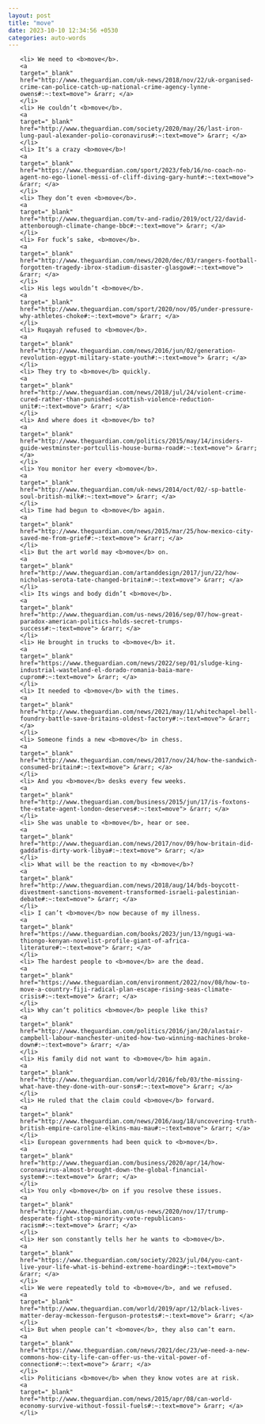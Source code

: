 ```yaml
---
layout: post
title: "move"
date: 2023-10-10 12:34:56 +0530
categories: auto-words
---
```

<ol>

    <li> We need to <b>move</b>.
    <a 
    target="_blank" 
    href="http://www.theguardian.com/uk-news/2018/nov/22/uk-organised-crime-can-police-catch-up-national-crime-agency-lynne-owens#:~:text=move"> &rarr; </a>
    </li>
    <li> He couldn’t <b>move</b>.
    <a 
    target="_blank" 
    href="http://www.theguardian.com/society/2020/may/26/last-iron-lung-paul-alexander-polio-coronavirus#:~:text=move"> &rarr; </a>
    </li>
    <li> It’s a crazy <b>move</b>!
    <a 
    target="_blank" 
    href="https://www.theguardian.com/sport/2023/feb/16/no-coach-no-agent-no-ego-lionel-messi-of-cliff-diving-gary-hunt#:~:text=move"> &rarr; </a>
    </li>
    <li> They don’t even <b>move</b>.
    <a 
    target="_blank" 
    href="http://www.theguardian.com/tv-and-radio/2019/oct/22/david-attenborough-climate-change-bbc#:~:text=move"> &rarr; </a>
    </li>
    <li> For fuck’s sake, <b>move</b>.
    <a 
    target="_blank" 
    href="http://www.theguardian.com/news/2020/dec/03/rangers-football-forgotten-tragedy-ibrox-stadium-disaster-glasgow#:~:text=move"> &rarr; </a>
    </li>
    <li> His legs wouldn’t <b>move</b>.
    <a 
    target="_blank" 
    href="http://www.theguardian.com/sport/2020/nov/05/under-pressure-why-athletes-choke#:~:text=move"> &rarr; </a>
    </li>
    <li> Ruqayah refused to <b>move</b>.
    <a 
    target="_blank" 
    href="http://www.theguardian.com/news/2016/jun/02/generation-revolution-egypt-military-state-youth#:~:text=move"> &rarr; </a>
    </li>
    <li> They try to <b>move</b> quickly.
    <a 
    target="_blank" 
    href="http://www.theguardian.com/news/2018/jul/24/violent-crime-cured-rather-than-punished-scottish-violence-reduction-unit#:~:text=move"> &rarr; </a>
    </li>
    <li> And where does it <b>move</b> to?
    <a 
    target="_blank" 
    href="http://www.theguardian.com/politics/2015/may/14/insiders-guide-westminster-portcullis-house-burma-road#:~:text=move"> &rarr; </a>
    </li>
    <li> You monitor her every <b>move</b>.
    <a 
    target="_blank" 
    href="http://www.theguardian.com/uk-news/2014/oct/02/-sp-battle-soul-british-milk#:~:text=move"> &rarr; </a>
    </li>
    <li> Time had begun to <b>move</b> again.
    <a 
    target="_blank" 
    href="http://www.theguardian.com/news/2015/mar/25/how-mexico-city-saved-me-from-grief#:~:text=move"> &rarr; </a>
    </li>
    <li> But the art world may <b>move</b> on.
    <a 
    target="_blank" 
    href="http://www.theguardian.com/artanddesign/2017/jun/22/how-nicholas-serota-tate-changed-britain#:~:text=move"> &rarr; </a>
    </li>
    <li> Its wings and body didn’t <b>move</b>.
    <a 
    target="_blank" 
    href="http://www.theguardian.com/us-news/2016/sep/07/how-great-paradox-american-politics-holds-secret-trumps-success#:~:text=move"> &rarr; </a>
    </li>
    <li> He brought in trucks to <b>move</b> it.
    <a 
    target="_blank" 
    href="https://www.theguardian.com/news/2022/sep/01/sludge-king-industrial-wasteland-el-dorado-romania-baia-mare-cuprom#:~:text=move"> &rarr; </a>
    </li>
    <li> It needed to <b>move</b> with the times.
    <a 
    target="_blank" 
    href="http://www.theguardian.com/news/2021/may/11/whitechapel-bell-foundry-battle-save-britains-oldest-factory#:~:text=move"> &rarr; </a>
    </li>
    <li> Someone finds a new <b>move</b> in chess.
    <a 
    target="_blank" 
    href="http://www.theguardian.com/news/2017/nov/24/how-the-sandwich-consumed-britain#:~:text=move"> &rarr; </a>
    </li>
    <li> And you <b>move</b> desks every few weeks.
    <a 
    target="_blank" 
    href="http://www.theguardian.com/business/2015/jun/17/is-foxtons-the-estate-agent-london-deserves#:~:text=move"> &rarr; </a>
    </li>
    <li> She was unable to <b>move</b>, hear or see.
    <a 
    target="_blank" 
    href="http://www.theguardian.com/news/2017/nov/09/how-britain-did-gaddafis-dirty-work-libya#:~:text=move"> &rarr; </a>
    </li>
    <li> What will be the reaction to my <b>move</b>?
    <a 
    target="_blank" 
    href="http://www.theguardian.com/news/2018/aug/14/bds-boycott-divestment-sanctions-movement-transformed-israeli-palestinian-debate#:~:text=move"> &rarr; </a>
    </li>
    <li> I can’t <b>move</b> now because of my illness.
    <a 
    target="_blank" 
    href="https://www.theguardian.com/books/2023/jun/13/ngugi-wa-thiongo-kenyan-novelist-profile-giant-of-africa-literature#:~:text=move"> &rarr; </a>
    </li>
    <li> The hardest people to <b>move</b> are the dead.
    <a 
    target="_blank" 
    href="https://www.theguardian.com/environment/2022/nov/08/how-to-move-a-country-fiji-radical-plan-escape-rising-seas-climate-crisis#:~:text=move"> &rarr; </a>
    </li>
    <li> Why can’t politics <b>move</b> people like this?
    <a 
    target="_blank" 
    href="http://www.theguardian.com/politics/2016/jan/20/alastair-campbell-labour-manchester-united-how-two-winning-machines-broke-down#:~:text=move"> &rarr; </a>
    </li>
    <li> His family did not want to <b>move</b> him again.
    <a 
    target="_blank" 
    href="http://www.theguardian.com/world/2016/feb/03/the-missing-what-have-they-done-with-our-sons#:~:text=move"> &rarr; </a>
    </li>
    <li> He ruled that the claim could <b>move</b> forward.
    <a 
    target="_blank" 
    href="http://www.theguardian.com/news/2016/aug/18/uncovering-truth-british-empire-caroline-elkins-mau-mau#:~:text=move"> &rarr; </a>
    </li>
    <li> European governments had been quick to <b>move</b>.
    <a 
    target="_blank" 
    href="http://www.theguardian.com/business/2020/apr/14/how-coronavirus-almost-brought-down-the-global-financial-system#:~:text=move"> &rarr; </a>
    </li>
    <li> You only <b>move</b> on if you resolve these issues.
    <a 
    target="_blank" 
    href="http://www.theguardian.com/us-news/2020/nov/17/trump-desperate-fight-stop-minority-vote-republicans-racism#:~:text=move"> &rarr; </a>
    </li>
    <li> Her son constantly tells her he wants to <b>move</b>.
    <a 
    target="_blank" 
    href="https://www.theguardian.com/society/2023/jul/04/you-cant-live-your-life-what-is-behind-extreme-hoarding#:~:text=move"> &rarr; </a>
    </li>
    <li> We were repeatedly told to <b>move</b>, and we refused.
    <a 
    target="_blank" 
    href="http://www.theguardian.com/world/2019/apr/12/black-lives-matter-deray-mckesson-ferguson-protests#:~:text=move"> &rarr; </a>
    </li>
    <li> But when people can’t <b>move</b>, they also can’t earn.
    <a 
    target="_blank" 
    href="https://www.theguardian.com/news/2021/dec/23/we-need-a-new-commons-how-city-life-can-offer-us-the-vital-power-of-connection#:~:text=move"> &rarr; </a>
    </li>
    <li> Politicians <b>move</b> when they know votes are at risk.
    <a 
    target="_blank" 
    href="http://www.theguardian.com/news/2015/apr/08/can-world-economy-survive-without-fossil-fuels#:~:text=move"> &rarr; </a>
    </li>